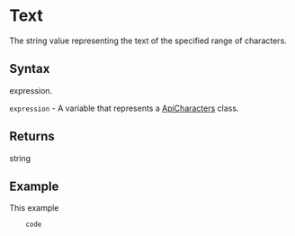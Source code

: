 # Text

The string value representing the text of the specified range of characters.

## Syntax

expression.

`expression` - A variable that represents a [ApiCharacters](../ApiCharacters.md) class.

## Returns

string

## Example

This example

```javascript
	code
```